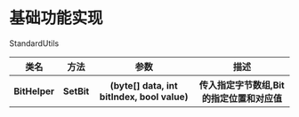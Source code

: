 # 基础功能实现
<table>
<capital>StandardUtils</capital>
<tr>
<th>类名</th>
<th>方法</th>
<th>参数</th>
<th>描述</th>
<tr>
<th>BitHelper</th>
<th>SetBit</th>
<th>(byte[] data, int bitIndex, bool value)</th>
<th>传入指定字节数组,Bit的指定位置和对应值</th>
</table>
